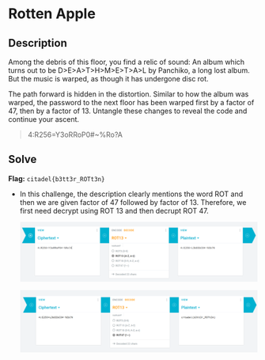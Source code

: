 # Rotten Apple

## Description
Among the debris of this floor, you find a relic of sound: An album which turns out to be D>E>A>T>H>M>E>T>A>L by Panchiko, a long lost album. But the music is warped, as though it has undergone disc rot.

The path forward is hidden in the distortion. Similar to how the album was warped, the password to the next floor has been warped first by a factor of 47, then by a factor of 13. Untangle these changes to reveal the code and continue your ascent.

> 4:R256=Y3oRRoP0#~%Ro?A

## Solve
**Flag:** `citadel{b3tt3r_ROTt3n}`

- In this challenge, the description clearly mentions the word ROT and then we are given factor of 47 followed by factor of 13. Therefore, we first need decrypt using ROT 13 and then decrupt ROT 47. 

   ![alt text](<Screenshot 2025-10-19 192740.png>)

   ![alt text](<Screenshot 2025-10-19 192755.png>)